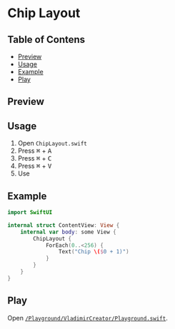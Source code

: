 # Chip Layout

## Table of Contens
- [Preview](#preview)
- [Usage](#usage)
- [Example](#example)
- [Play](#play)

## Preview

## Usage
1. Open `ChipLayout.swift`
2. Press <kbd>⌘</kbd> + <kbd>A</kbd>
3. Press <kbd>⌘</kbd> + <kbd>C</kbd>
4. Press <kbd>⌘</kbd> + <kbd>V</kbd>
5. Use

## Example
```swift
import SwiftUI

internal struct ContentView: View {
    internal var body: some View {
        ChipLayout {
            ForEach(0..<256) {
                Text("Chip \($0 + 1)")
            }
        }
    }
}
```

## Play
Open [`/Playground/VladimirCreator/Playground.swift`](/Playground/VladimirCreator/Playground.swift).
